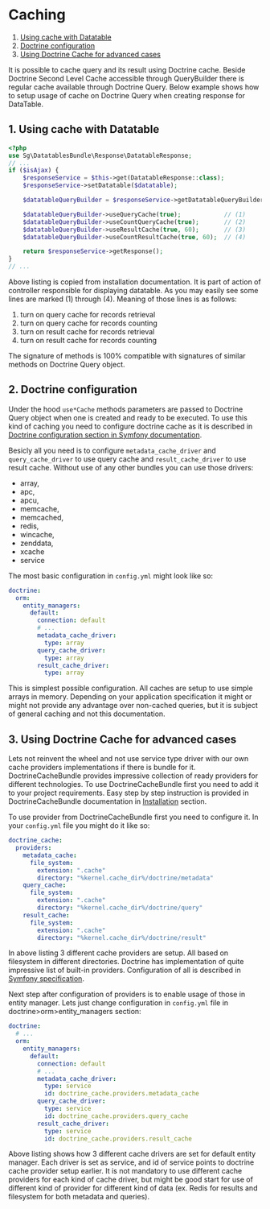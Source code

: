 # Caching

1. [Using cache with Datatable](#1-using-cache-with-datatable)
2. [Doctrine configuration](#2-doctrine-configuration)
3. [Using Doctrine Cache for advanced cases](#3-using-doctrine-cache-for-advanced-cases)

It is possible to cache query and its result using Doctrine cache. Beside Doctrine Second Level Cache accessible through
QueryBuilder there is regular cache available through Doctrine Query. Below example shows how to setup usage of cache on
Doctrine Query when creating response for DataTable.

## 1. Using cache with Datatable

``` php
<?php
use Sg\DatatablesBundle\Response\DatatableResponse;
// ...
if ($isAjax) {
    $responseService = $this->get(DatatableResponse::class);
    $responseService->setDatatable($datatable);

    $datatableQueryBuilder = $responseService->getDatatableQueryBuilder();

    $datatableQueryBuilder->useQueryCache(true);            // (1)
    $datatableQueryBuilder->useCountQueryCache(true);       // (2)
    $datatableQueryBuilder->useResultCache(true, 60);       // (3)
    $datatableQueryBuilder->useCountResultCache(true, 60);  // (4)

    return $responseService->getResponse();
}
// ...
```

Above listing is copied from installation documentation. It is part of action of controller responsible for displaying
datatable. As you may easily see some lines are marked (1) through (4). Meaning of those lines is as follows:
1. turn on query cache for records retrieval
2. turn on query cache for records counting
3. turn on result cache for records retrieval
4. turn on result cache for records counting

The signature of methods is 100% compatible with signatures of similar methods on Doctrine Query object.

## 2. Doctrine configuration

Under the hood `use*Cache` methods parameters are passed to Doctrine Query object when one is created and ready to be
executed. To use this kind of caching you need to configure doctrine cache as it is described in
[Doctrine configuration section in Symfony documentation](http://symfony.com/doc/current/reference/configuration/doctrine.html#caching-drivers).

Besicly all you need is to configure `metadata_cache_driver` and `query_cache_driver` to use query cache and
`result_cache_driver` to use result cache. Without use of any other bundles you can use those drivers:
* array,
* apc,
* apcu,
* memcache,
* memcached,
* redis,
* wincache,
* zenddata,
* xcache 
* service

The most basic configuration in `config.yml` might look like so:
``` yaml
doctrine:
  orm:
    entity_managers:
      default:
        connection: default
        # ...
        metadata_cache_driver:
          type: array
        query_cache_driver:
          type: array
        result_cache_driver:
          type: array
```

This is simplest possible configuration. All caches are setup to use simple arrays in memory. Depending on your application
specification it might or might not provide any advantage over non-cached queries, but it is subject of general caching
and not this documentation.

## 3. Using Doctrine Cache for advanced cases

Lets not reinvent the wheel and not use service type driver with our own cache providers implementations if there is
bundle for it. DoctrineCacheBundle provides impressive collection of ready providers for different technologies. To use
DoctrineCacheBundle first you need to add it to your project requirements. Easy step by step instruction is provided in
DoctrineCacheBundle documentation in [Installation](http://symfony.com/doc/current/bundles/DoctrineCacheBundle/installation.html)
section.

To use provider from DoctrineCacheBundle first you need to configure it. In your `config.yml` file you might do it like so:

``` yaml
doctrine_cache:
  providers:
    metadata_cache:
      file_system:
        extension: ".cache"
        directory: "%kernel.cache_dir%/doctrine/metadata"
    query_cache:
      file_system:
        extension: ".cache"
        directory: "%kernel.cache_dir%/doctrine/query"
    result_cache:
      file_system:
        extension: ".cache"
        directory: "%kernel.cache_dir%/doctrine/result"
```
In above listing 3 different cache providers are setup. All based on filesystem in different directories. Doctrine has
implementation of quite impressive list of built-in providers. Configuration of all is described in [Symfony specification](http://symfony.com/doc/current/bundles/DoctrineCacheBundle/reference.html).

Next step after configuration of providers is to enable usage of those in entity manager. Lets just change configuration
in `config.yml` file in doctrine>orm>entity_managers section:

``` yaml
doctrine:
  # ...
  orm:
    entity_managers:
      default:
        connection: default
        # ...
        metadata_cache_driver:
          type: service
          id: doctrine_cache.providers.metadata_cache
        query_cache_driver:
          type: service
          id: doctrine_cache.providers.query_cache
        result_cache_driver:
          type: service
          id: doctrine_cache.providers.result_cache
```

Above listing shows how 3 different cache drivers are set for default entity manager. Each driver is set as service, and
id of service points to doctrine cache provider setup earlier. It is not mandatory to use different cache providers for
each kind of cache driver, but might be good start for use of different kind of provider for different kind of data
(ex. Redis for results and filesystem for both metadata and queries).
